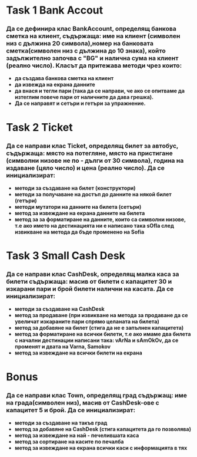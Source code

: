 # Task 1 Bank Accout
### Да се дефинира клас BankAccount, определящ банкова сметка на клиент, съдържаща: име на клиент (символен низ с дължина 20 символа),номер на банковата сметка(символен низ с дължина до 10 знака), който задължително започва с "BG" и налична сума на клиент (реално число). Класът да притежава методи чрез които: 

* **да създава банкова сметка на клиент**
* **да извежда на екрана данните**
* **да внася и тегли пари (така да се направи, че ако се опитваме да изтеглим повече пари от наличните да дава грешка).** 
* **Да се направят и сетъри и гетъри за упражнение.**

# Task 2 Ticket
### Да се направи клас Ticket, определящ билет за автобус, съдържаща: място на потегляне, място на пристигане (символни низове не по - дълги от 30 символа), година на издаване (цяло число) и цена (реално число). Да се инициализират:

* **методи за създаване на билет (конструктори)** 
* **методи за получаване на достъп до данните на някой билет (гетъри)**
* **методи мутатори на данните на билета (сетъри)**
* **метод за извеждане на екрана данните на билета**
* **метод за за форматиране на данните, които са символни низове, т.е ако името на дестинацията ни е написано така sOfIa след извикване на метода да бъде променено на Sofia** 

# Task 3 Small Cash Desk
### Да се направи клас CashDesk, определящ малка каса за билети съдържаща: масив от билети с капацитет 30 и изкарани пари и брой билети налични на касата. Да се инициализират:

* **методи за създаване на CashDesk**
* **метод за продаване (при извикване на метода за продаване да се увеличат изкараните пари спрямо целаната на билета)**
* **метод за добавяне на билет (стига да не е запълнен капацитета)**
* **метод за форматиране на всички билети, т.е ако имаме два билета с начални дестинации написани така: vArNa и sAmOkOv, да се променят и двата на Varna, Samokov**
* **метод за извеждане на всички билети на екрана**

# Bonus 
### Да се направи клас Town, определящ град съдържащ: име на града(символен низ), масив от CashDesk-ове с капацитет 5 и брой. Да се инициализират:
* **методи за създаване на такъв град**
* **метод за добавяне на CashDesk (стига капацитета да го позволява)**
* **метод за извеждане на най - печелившата каса**
* **метод за сортиране на касите по печалба**
* **метод за извеждане на екрана всички каси с информацията в тях** 